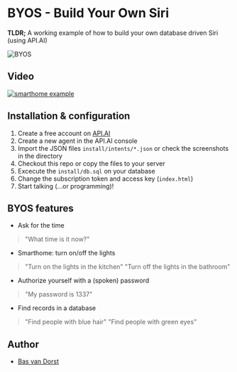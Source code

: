 # BYOS - Build Your Own Siri
**TLDR;** A working example of how to build your own database driven Siri (using API.AI)

![BYOS](https://cloud.githubusercontent.com/assets/1196963/7966230/ea290574-0a22-11e5-829f-01b6f3fd714f.png)

## Video
[![smarthome example](http://img.youtube.com/vi/mcOPTQkAg0U/0.jpg)](https://www.youtube.com/watch?v=mcOPTQkAg0U)

## Installation & configuration
1. Create a free account on [API.AI](http://api.ai)
2. Create a new agent in the API.AI console 
3. Import the JSON files `install/intents/*.json` or check the screenshots in the directory
4. Checkout this repo or copy the files to your server
5. Excecute the `install/db.sql` on your database
6. Change the subscription token and access key (`index.html`)
7. Start talking (...or programming)!


## BYOS features
* Ask for the time
> "What time is it now?"

* Smarthome: turn on/off the lights
> "Turn on the lights in the kitchen"
> "Turn off the lights in the bathroom"

* Authorize yourself with a (spoken) password
> "My password is 1337"

* Find records in a database
> "Find people with blue hair"
> "Find people with green eyes"


## Author
* [Bas van Dorst](http://linkedin.com/in/basvandorst)
